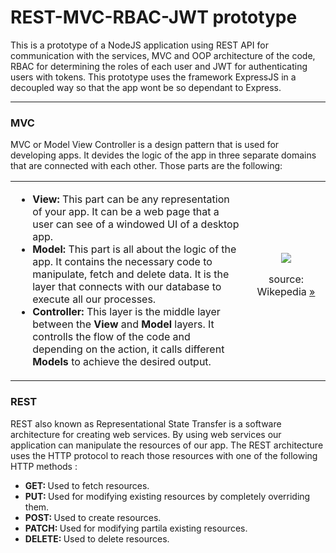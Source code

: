 <h1> REST-MVC-RBAC-JWT prototype </h1>

<p>
  This is a prototype of a NodeJS application using REST API for communication with the services, MVC and OOP architecture of the code, RBAC for determining the roles
  of each user and JWT for authenticating users with tokens. This prototype uses the framework ExpressJS in a decoupled way so that the app wont be so dependant to Express.
</p>

<hr>

<h3> MVC </h3>
<p>
  MVC or Model View Controller is a design pattern that is used for developing apps. It devides the logic of the app in three separate domains 
  that are connected with each other. Those parts are the following:
</p>

<table>
  <tr>
    <td width='75%'>
      <ul>
        <li> 
          <b> View: </b> 
          This part can be any representation of your app. 
          It can be a web page that a user can see of a windowed UI of a desktop app. 
        </li>
        <li> 
          <b> Model: </b> 
          This part is all about the logic of the app. It contains the necessary code to manipulate, fetch and delete data. 
          It is the layer that connects with our database to execute all our processes. 
        </li>
        <li> 
          <b> Controller: </b> 
          This layer is the middle layer between the <b> View </b> and <b> Model </b> layers. 
          It controlls the flow of the code and depending on the action, it calls different <b> Models </b> 
          to achieve the desired output. 
        </li>
      </ul>
    </td>
    <td width='25%'>
      <center>
        <img src='https://upload.wikimedia.org/wikipedia/commons/thumb/a/a0/MVC-Process.svg/200px-MVC-Process.svg.png' />
        <p> source: Wikepedia <a href='https://en.wikipedia.org/wiki/Model%E2%80%93view%E2%80%93controller#/media/File:MVC-Process.svg'> &#187; </a> </p>
      </center>
    </td>
  </tr>  
</table>

<h3> REST </h3>
<p>
  REST also known as Representational State Transfer is a software architecture for creating web services. By using web services our application can manipulate
  the resources of our app. The REST architecture uses the HTTP protocol to reach those resources with one of the following HTTP methods :
  <ul>
    <li> <b> GET: </b> Used to fetch resources. </li>
    <li> <b> PUT: </b> Used for modifying existing resources by completely overriding them. </li>
    <li> <b> POST: </b> Used to create resources. </li>
    <li> <b> PATCH: </b> Used for modifying partila existing resources. </li>
    <li> <b> DELETE: </b> Used to delete resources. </li>
  </ul>
</p>


